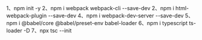 1、npm init -y
2、npm i webpack webpack-cli --save-dev
2、npm i html-webpack-plugin --save-dev
4、npm i webpack-dev-server --save-dev
5、npm i @babel/core @babel/preset-env babel-loader
6、npm i typescript ts-loader -D
7、npx tsc --init